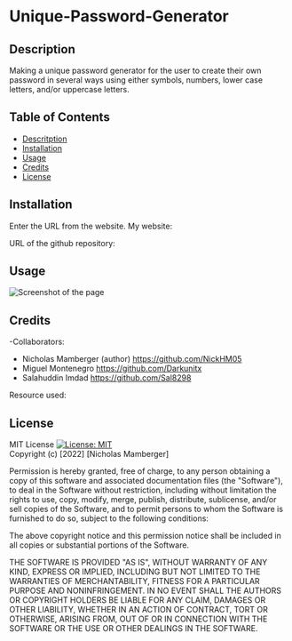 # Unique-Password-Generator

## Description

Making a unique password generator for the user to create their own password in several ways using either symbols, numbers, lower case letters, and/or uppercase letters.



## Table of Contents

- [Descritption](#description)
- [Installation](#installation)
- [Usage](#usage)
- [Credits](#credits)
- [License](#license)

## Installation

Enter the URL from the website. My website:

URL of the github repository:
## Usage
![Screenshot of the page](./assets/images/ "Screenshot Page")


## Credits

-Collaborators:
- Nicholas Mamberger (author) https://github.com/NickHM05
- Miguel Montenegro https://github.com/Darkunitx
- Salahuddin Imdad https://github.com/Sal8298

Resource used: 

## License

MIT License
[![License: MIT](https://img.shields.io/badge/License-MIT-yellow.svg)](https://opensource.org/licenses/MIT)
<br>Copyright (c) [2022] [Nicholas Mamberger]

Permission is hereby granted, free of charge, to any person obtaining a copy
of this software and associated documentation files (the "Software"), to deal
in the Software without restriction, including without limitation the rights
to use, copy, modify, merge, publish, distribute, sublicense, and/or sell
copies of the Software, and to permit persons to whom the Software is
furnished to do so, subject to the following conditions:

The above copyright notice and this permission notice shall be included in all
copies or substantial portions of the Software.

THE SOFTWARE IS PROVIDED "AS IS", WITHOUT WARRANTY OF ANY KIND, EXPRESS OR
IMPLIED, INCLUDING BUT NOT LIMITED TO THE WARRANTIES OF MERCHANTABILITY,
FITNESS FOR A PARTICULAR PURPOSE AND NONINFRINGEMENT. IN NO EVENT SHALL THE
AUTHORS OR COPYRIGHT HOLDERS BE LIABLE FOR ANY CLAIM, DAMAGES OR OTHER
LIABILITY, WHETHER IN AN ACTION OF CONTRACT, TORT OR OTHERWISE, ARISING FROM,
OUT OF OR IN CONNECTION WITH THE SOFTWARE OR THE USE OR OTHER DEALINGS IN THE
SOFTWARE.